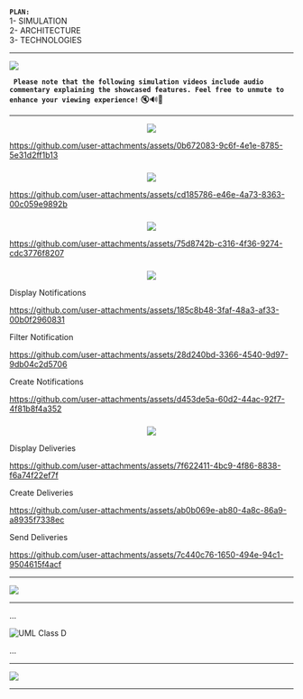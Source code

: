 
**`PLAN: `**
<br>
1- SIMULATION <br>
2- ARCHITECTURE <br>
3- TECHNOLOGIES <br>

<hr>

<img src="https://readme-typing-svg.demolab.com?font=Fira+Code&weight=300&size=25&pause=1000&color=AA00F7&width=435&lines=SIMULATION"/>

**` Please note that the following simulation videos include audio commentary explaining the showcased features. Feel free to unmute to enhance your viewing experience!`**
🔇🔊📢

<hr>

<p align="center">
<a href="https://git.io/typing-svg"><img src="https://readme-typing-svg.demolab.com?font=Fira+Code&weight=300&size=17&pause=1000&color=DA31F7&width=435&lines=Home&center=true&vCenter=true" /></a>
</p>


https://github.com/user-attachments/assets/0b672083-9c6f-4e1e-8785-5e31d2ff1b13

###

<p align="center">
<a href="https://git.io/typing-svg"><img src="https://readme-typing-svg.demolab.com?font=Fira+Code&weight=300&size=17&pause=1000&color=DA31F7&width=435&lines=Sectors&center=true&vCenter=true" /></a>
</p>


https://github.com/user-attachments/assets/cd185786-e46e-4a73-8363-00c059e9892b




###

<p align="center">
<a href="https://git.io/typing-svg"><img src="https://readme-typing-svg.demolab.com?font=Fira+Code&weight=300&size=17&pause=1000&color=DA31F7&width=435&lines=Actors&center=true&vCenter=true"/></a>
</p>

https://github.com/user-attachments/assets/75d8742b-c316-4f36-9274-cdc3776f8207


###

<p align="center">
<a href="https://git.io/typing-svg"><img src="https://readme-typing-svg.demolab.com?font=Fira+Code&weight=300&size=17&pause=1000&color=DA31F7&width=435&lines=Notifications&center=true&vCenter=true"/></a>
</p>


Display Notifications



https://github.com/user-attachments/assets/185c8b48-3faf-48a3-af33-00b0f2960831


Filter Notification 


https://github.com/user-attachments/assets/28d240bd-3366-4540-9d97-9db04c2d5706


Create Notifications


https://github.com/user-attachments/assets/d453de5a-60d2-44ac-92f7-4f81b8f4a352


###

<p align="center">
<a href="https://git.io/typing-svg"><img src="https://readme-typing-svg.demolab.com?font=Fira+Code&weight=300&size=17&pause=1000&color=DA31F7&width=435&lines=Deliveries&center=true&vCenter=true"/></a>
</p>

Display Deliveries


https://github.com/user-attachments/assets/7f622411-4bc9-4f86-8838-f6a74f22ef7f



Create Deliveries



https://github.com/user-attachments/assets/ab0b069e-ab80-4a8c-86a9-a8935f7338ec


Send Deliveries


https://github.com/user-attachments/assets/7c440c76-1650-494e-94c1-9504615f4acf



<hr>
<img src="https://readme-typing-svg.demolab.com?font=Fira+Code&weight=300&size=25&pause=1000&color=AA00F7&width=435&lines=ARCHITECTURE"/>
<hr>

...

![UML Class D](https://github.com/user-attachments/assets/dd71dd63-3bcd-4b78-9ed4-ac4c31cf7556)

...

<hr>
<img src="https://readme-typing-svg.demolab.com?font=Fira+Code&weight=300&size=25&pause=1000&color=AA00F7&width=435&lines=TECHNOLOGIES"/>
<hr>










